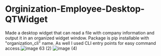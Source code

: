 # Orginization-Employee-Desktop-QTWidget
Made a desktop widget that can read a file with company information and output it in an organized widget window. Package is pip installable with "organization_cli" name. As well I used CLI entry points for easy command access.![image 63  (2)](https://user-images.githubusercontent.com/71888304/167300904-6e0e715e-9cfd-4013-bce7-dfa5053dd462.png)
![image (4)](https://user-images.githubusercontent.com/71888304/167300908-38ee8d3a-0e3b-4a82-a617-5ea7a0c1a490.png)
